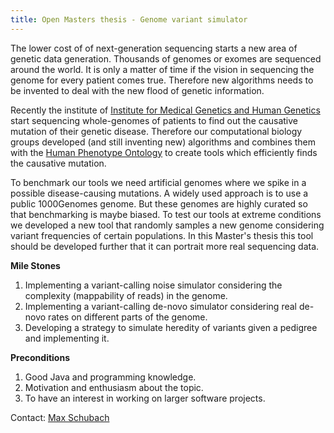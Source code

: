 ```yaml
---
title: Open Masters thesis - Genome variant simulator
---
```


The lower cost of of next-generation sequencing starts a new area of genetic data generation. Thousands of genomes or exomes are sequenced around the world. It is only a matter of time if the vision in sequencing the genome for every patient comes true. Therefore new algorithms needs to be invented to deal with the new flood of genetic information.

Recently the institute of [Institute for Medical Genetics and Human Genetics](http://genetik.charite.de/) start sequencing whole-genomes of patients to find out the causative mutation of their genetic disease. Therefore our computational biology groups developed (and still inventing new) algorithms and combines them with the [Human Phenotype Ontology](http://human-phenotype-ontology.org/) to create tools which efficiently finds the causative mutation.

To benchmark our tools we need artificial genomes where we spike in a possible disease-causing mutations. A widely used approach is to use a public 1000Genomes genome. But these genomes are highly curated so that benchmarking is maybe biased. To test our tools at extreme conditions we developed a new tool that randomly samples a new genome considering variant frequencies of certain populations. In this Master's thesis this tool should be developed further that it can portrait more real sequencing data.

__Mile Stones__

1. Implementing a variant-calling noise simulator considering the complexity (mappability of reads) in the genome.
2. Implementing a variant-calling de-novo simulator considering real de-novo rates on different parts of the genome.
3. Developing a strategy to simulate heredity of variants given a pedigree and implementing it.

__Preconditions__

1. Good Java and programming knowledge.
2. Motivation and enthusiasm about the topic.
3. To have an interest in working on larger software projects.

Contact: [Max Schubach](team_schubach.html)
